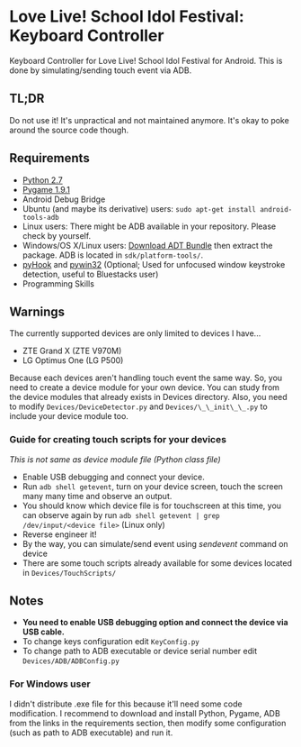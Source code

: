 Love Live! School Idol Festival: Keyboard Controller
====================================================

Keyboard Controller for Love Live! School Idol Festival for Android.
This is done by simulating/sending touch event via ADB.

TL;DR
-----
Do not use it! It's unpractical and not maintained anymore. It's okay to poke around the source code though.

Requirements
------------
* [Python 2.7](https://www.python.org/)
* [Pygame 1.9.1](http://www.pygame.org/)
* Android Debug Bridge
 * Ubuntu (and maybe its derivative) users: `sudo apt-get install android-tools-adb`
 * Linux users: There might be ADB available in your repository. Please check by yourself.
 * Windows/OS X/Linux users: [Download ADT Bundle](http://developer.android.com/sdk/index.html) then extract the package. ADB is located in `sdk/platform-tools/`.
* [pyHook](http://sourceforge.net/projects/pyhook/) and [pywin32](http://sourceforge.net/projects/pywin32/) (Optional; Used for unfocused window keystroke detection, useful to Bluestacks user)
* Programming Skills 

Warnings
--------
The currently supported devices are only limited to devices I have...

* ZTE Grand X (ZTE V970M)
* LG Optimus One (LG P500)

Because each devices aren't handling touch event the same way.
So, you need to create a device module for your own device.
You can study from the device modules that already exists in Devices directory.
Also, you need to modify `Devices/DeviceDetector.py` and `Devices/\_\_init\_\_.py` to include your device module too.

### Guide for creating touch scripts for your devices
*This is not same as device module file (Python class file)*

* Enable USB debugging and connect your device.
* Run `adb shell getevent`, turn on your device screen, touch the screen many many time and observe an output.
* You should know which device file is for touchscreen at this time, you can observe again by run `adb shell getevent | grep /dev/input/<device file>` (Linux only)
* Reverse engineer it!
* By the way, you can simulate/send event using *sendevent* command on device
* There are some touch scripts already available for some devices located in `Devices/TouchScripts/`

Notes
-----
* **You need to enable USB debugging option and connect the device via USB cable.**
* To change keys configuration edit `KeyConfig.py`
* To change path to ADB executable or device serial number edit `Devices/ADB/ADBConfig.py`

### For Windows user
I didn't distribute .exe file for this because it'll need some code modification.
I recommend to download and install Python, Pygame, ADB from the links in the requirements section, then modify some configuration (such as path to ADB executable) and run it.
